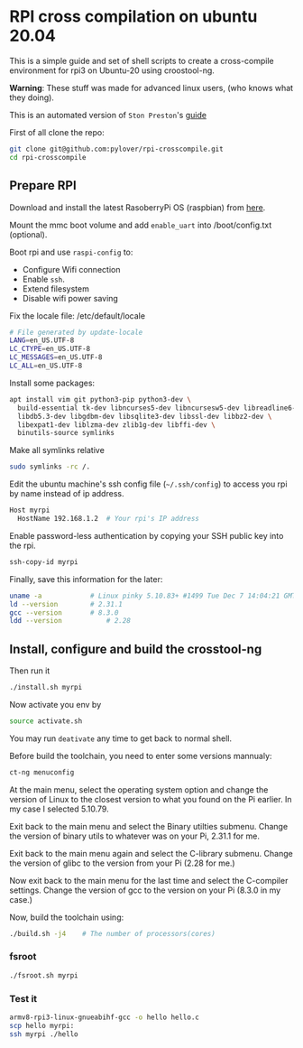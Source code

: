 # RPI cross compilation on ubuntu 20.04

This is a simple guide and set of shell scripts to create a cross-compile
environment for rpi3 on Ubuntu-20 using croostool-ng.

**Warning**: These stuff was made for advanced linux users, (who knows what
they doing).

This is an automated version of `Ston Preston`'s [guide](https://medium.com/@stonepreston/how-to-cross-compile-a-cmake-c-application-for-the-raspberry-pi-4-on-ubuntu-20-04-bac6735d36df)

First of all clone the repo:

```bash
git clone git@github.com:pylover/rpi-crosscompile.git
cd rpi-crosscompile
```

## Prepare RPI

Download and install the latest RasoberryPi OS (raspbian) from 
[here](https://www.raspberrypi.com/software/operating-systems).

Mount the mmc boot volume and add `enable_uart` into /boot/config.txt
(optional).

Boot rpi and use `raspi-config` to:

- Configure Wifi connection
- Enable `ssh`.
- Extend filesystem
- Disable wifi power saving

Fix the locale file: /etc/default/locale

```bash
# File generated by update-locale
LANG=en_US.UTF-8
LC_CTYPE=en_US.UTF-8
LC_MESSAGES=en_US.UTF-8
LC_ALL=en_US.UTF-8
```

Install some packages:

```bash
apt install vim git python3-pip python3-dev \
  build-essential tk-dev libncurses5-dev libncursesw5-dev libreadline6-dev \
  libdb5.3-dev libgdbm-dev libsqlite3-dev libssl-dev libbz2-dev \
  libexpat1-dev liblzma-dev zlib1g-dev libffi-dev \
  binutils-source symlinks
```

Make all symlinks relative

```bash
sudo symlinks -rc /.
```

Edit the ubuntu machine's ssh config file (`~/.ssh/config`) to access you rpi 
by name instead of ip address.

```bash
Host myrpi
  HostName 192.168.1.2  # Your rpi's IP address
```

Enable password-less authentication by copying your SSH public key into
the rpi.

```bash
ssh-copy-id myrpi
```

Finally, save this information for the later:

```bash
uname -a            # Linux pinky 5.10.83+ #1499 Tue Dec 7 14:04:21 GMT 2021 armv6l GNU/Linux
ld --version        # 2.31.1
gcc --version       # 8.3.0
ldd --version		    # 2.28
```

## Install, configure and build the crosstool-ng

Then run it
```bash
./install.sh myrpi
```

Now activate you env by 
```bash
source activate.sh
```

You may run `deativate` any time to get back to normal shell.


Before build the toolchain, you need to enter some versions mannualy:
```bash
ct-ng menuconfig
```

At the main menu, select the operating system option and change the version 
of Linux to the closest version to what you found on the Pi earlier. In my 
case I selected 5.10.79. 

Exit back to the main menu and select the Binary utilties submenu. Change 
the version of binary utils to whatever was on your Pi, 2.31.1 for me.

Exit back to the main menu again and select the C-library submenu. Change the 
version of glibc to the version from your Pi (2.28 for me.)

Now exit back to the main menu for the last time and select the C-compiler 
settings. Change the version of gcc to the version on your 
Pi (8.3.0 in my case.) 

Now, build the toolchain using:

```bash
./build.sh -j4    # The number of processors(cores)
```

### fsroot

```bash
./fsroot.sh myrpi
```

### Test it

```bash
armv8-rpi3-linux-gnueabihf-gcc -o hello hello.c
scp hello myrpi:
ssh myrpi ./hello
```


